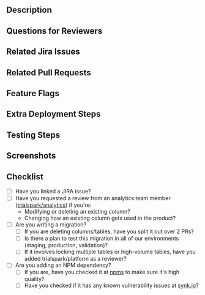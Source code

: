 <!--
Check out our GitHub how-to here:
https://docs.google.com/document/d/1HnAHpLu3CbsRqFpOZZYR3tL1mvaLMGY_ys_CxUCjxrU/edit#

Delete any sections below that aren't relevant to your PR!
-->
Description
-----------


Questions for Reviewers
-----------------------


Related Jira Issues
-------------------


Related Pull Requests
---------------------


Feature Flags
-------------


Extra Deployment Steps
----------------------


Testing Steps
-------------


Screenshots
-----------


Checklist
---------
<!--
Either check or delete any of the items below that aren't pertinent to your PR!
Don't leave them unchecked, as it will show in GitHub that you have remaining
uncompleted tasks. Don't forget to fill out the risk assessment on your JIRA
ticket!
-->
- [ ] Have you linked a JIRA issue?
- [ ] Have you requested a review from an analytics team member ([trialspark/analytics](https://github.com/orgs/trialspark/teams/analytics)) if you're:
  - Modifying or deleting an existing column?
  - Changing how an existing column gets used in the product?
- [ ] Are you writing a migration?
  - [ ] If you are deleting columns/tables, have you split it out over 2 PRs?
  - [ ] Is there a plan to test this migration in all of our environments (staging, production, validation)?
  - [ ] If it involves locking multiple tables or high-volume tables, have you added trialspark/platform as a reviewer?
- [ ] Are you adding an NPM dependency?
  - [ ] If you are, have you checked it at [npms](https://npms.io/) to make sure it's high quality?
  - [ ] Have you checked if it has any known vulnerability issues at [synk.io](https://snyk.io/advisor/)?
